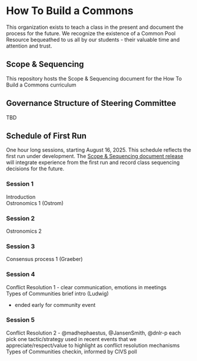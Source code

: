 # How To Build a Commons
This organization exists to teach a class in the present and document the process for the future.
We recognize the existence of a Common Pool Resource bequeathed to us all by our students - their valuable time and attention and trust.

## Scope & Sequencing
This repository hosts the Scope & Sequencing document for the How To Build a Commons curriculum

## Governance Structure of Steering Committee
TBD

## Schedule of First Run
One hour long sessions, starting August 16, 2025.
This schedule reflects the first run under development. The [Scope & Sequencing document release](https://github.com/How-To-Build-a-Commons/Scope-Sequencing/releases/latest) will integrate experience from the first run and record class sequencing decisions for the future.

### Session 1
Introduction  
Ostronomics 1 (Ostrom)

### Session 2
Ostronomics 2 

### Session 3
Consensus process 1 (Graeber)

### Session 4
Conflict Resolution 1 - clear communication, emotions in meetings  
Types of Communities brief intro (Ludwig)  
- ended early for community event  

### Session 5
Conflict Resolution 2 - @madhephaestus, @JansenSmith, @dnlr-p each pick one tactic/strategy used in recent events that we appreciate/respect/value to highlight as conflict resolution mechanisms  
Types of Communities checkin, informed by CIVS poll
